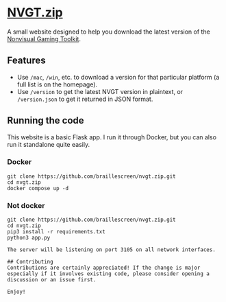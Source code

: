 # [NVGT.zip](https://nvgt.zip)
A small website designed to help you download the latest version of the [Nonvisual Gaming Toolkit](https://nvgt.gg).

## Features
* Use `/mac`, `/win`, etc. to download a version for that particular platform (a full list is on the homepage).
* Use `/version` to get the latest NVGT version in plaintext, or `/version.json` to get it returned in JSON format.

## Running the code
This website is a basic Flask app. I run it through Docker, but you can also run it standalone quite easily.
### Docker
```
git clone https://github.com/braillescreen/nvgt.zip.git
cd nvgt.zip
docker compose up -d
```

### Not docker
```
git clone https://github.com/braillescreen/nvgt.zip.git
cd nvgt.zip
pip3 install -r requirements.txt
python3 app.py

The server will be listening on port 3105 on all network interfaces.

## Contributing
Contributions are certainly appreciated! If the change is major especially if it involves existing code, please consider opening a discussion or an issue first.

Enjoy!